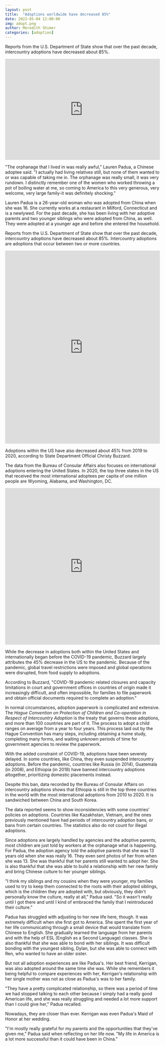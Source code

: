 ```yaml
---
layout: post
title:  "Adoptions worldwide have decreased 85%"
date: 2022-05-04 12:00:00
img: adopt.png
author: Meredith Shimer 
categories: [adoption]
---
```


Reports from the U.S. Department of State show that over the past decade, intercountry adoptions have decreased about 85%.

<iframe title="Decrease in total adoptions from 2010 to 2020" aria-label="Interactive line chart" id="datawrapper-chart-RjvQS" src="https://datawrapper.dwcdn.net/RjvQS/2/" scrolling="no" frameborder="0" style="width: 0; min-width: 100% !important; border: none;" height="328"></iframe><script type="text/javascript">!function(){"use strict";window.addEventListener("message",(function(e){if(void 0!==e.data["datawrapper-height"]){var t=document.querySelectorAll("iframe");for(var a in e.data["datawrapper-height"])for(var r=0;r<t.length;r++){if(t[r].contentWindow===e.source)t[r].style.height=e.data["datawrapper-height"][a]+"px"}}}))}();
</script>

"The orphanage that I lived in was really awful," Lauren Padua, a Chinese adoptee said. "I actually had living relatives still, but none of them wanted to or was capable of taking me in. The orphanage was really small, it was very rundown. I distinctly remember one of the women who worked throwing a pot of boiling water at me, so coming to America to this very generous, very welcome, very large family-it was definitely shocking." 

Lauren Padua is a 26-year-old woman who was adopted from China when she was 16. She currently works at a restaurant in Milford, Connecticut and is a newlywed. For the past decade, she has been living with her adoptive parents and two younger siblings who were adopted from China, as well. They were adopted at a younger age and before she entered the household. 

Reports from the U.S. Department of State show that over the past decade, intercountry adoptions have decreased about 85%. Intercountry adoptions are adoptions that occur between two or more countries.

<iframe title="Intercountry Adoptions from 2010 to 2020" aria-label="Table" id="datawrapper-chart-Qx5bD" src="https://datawrapper.dwcdn.net/Qx5bD/3/" scrolling="no" frameborder="0" style="width: 0; min-width: 100% !important; border: none;" height="626"></iframe><script type="text/javascript">!function(){"use strict";window.addEventListener("message",(function(e){if(void 0!==e.data["datawrapper-height"]){var t=document.querySelectorAll("iframe");for(var a in e.data["datawrapper-height"])for(var r=0;r<t.length;r++){if(t[r].contentWindow===e.source)t[r].style.height=e.data["datawrapper-height"][a]+"px"}}}))}();
</script>

Adoptions within the US have also decreased about 45% from 2019 to 2020, according to State Department Official Christy Buzzard. 

The data from the Bureau of Consular Affairs also focuses on international adoptions entering the United States. In 2020, the top three states in the US that received the most international adoptees per capita of one million people are Wyoming, Alabama, and Washington, DC.

<iframe title="2020 Adoptions across the US has decreased per capita" aria-label="Map" id="datawrapper-chart-wg9B2" src="https://datawrapper.dwcdn.net/wg9B2/3/" scrolling="no" frameborder="0" style="width: 0; min-width: 100% !important; border: none;" height="508"></iframe><script type="text/javascript">!function(){"use strict";window.addEventListener("message",(function(e){if(void 0!==e.data["datawrapper-height"]){var t=document.querySelectorAll("iframe");for(var a in e.data["datawrapper-height"])for(var r=0;r<t.length;r++){if(t[r].contentWindow===e.source)t[r].style.height=e.data["datawrapper-height"][a]+"px"}}}))}();
</script> 

While the decrease in adoptions both within the United States and internationally began before the COVID-19 pandemic, Buzzard largely attributes the 45% decrease in the US to the pandemic. Because of the pandemic, global travel restrictions were imposed and global operations were disrupted, from food supply to adoptions. 

According to Buzzard, "COVID-19 pandemic related closures and capacity limitations in court and government offices in countries of origin made it increasingly difficult, and often impossible, for families to file paperwork and obtain official documents required to complete an adoption."

In normal circumstances, adoption paperwork is complicated and extensive. The *Hague Convention on Protection of Children and Co-operation in Respect of Intercountry Adoption* is the treaty that governs these adoptions, and more than 100 countries are part of it. The process to adopt a child ranges on average from a year to four years. This process laid out by the Hague Convention has many steps, including obtaining a home study, completing many forms, and waiting unknown periods of time for government agencies to review the paperwork.

With the added constraint of COVID-19, adoptions have been severely delayed. In some countries, like China, they even suspended intercountry adoptions. Before the pandemic, countries like Russia (in 2014), Guatemala (in 2008), and Ethiopia (in 2018) have banned intercountry adoptions altogether, prioritizing domestic placements instead.

Despite this ban, data recorded by the Bureau of Consular Affairs on intercountry adoptions shows that Ethiopia is still in the top three countries in the world with the most international adoptions from 2010 to 2020. It is sandwiched between China and South Korea.

The data reported seems to show inconsistencies with some countries' policies on adoptions. Countries like Kazakhstan, Vietnam, and the ones previously mentioned have had periods of intercountry adoption bans, or bans from certain countries. The statistics also do not count for illegal adoptions. 

Since adoptions are largely handled by agencies and the adoptive parents, most children are just told by workers at the orphanage what is happening. For Padua, the adoption agency told the adoptive parents that she was 13 years old when she was really 16. They even sent photos of her from when she was 13. She was thankful that her parents still wanted to adopt her. She is also thankful that she was able to build a relationship with her new family and bring Chinese culture to her younger siblings. 

"I think my siblings and my cousins when they were younger, my families used to try to keep them connected to the roots with their adopted siblings, which is the children they are adopted with, but obviously, they didn't personally know the culture, really at all," Padua said. "So it wasn't really until I got there and until I kind of embraced the family that I reintroduced their culture."

Padua has struggled with adjusting to her new life here, though. It was extremely difficult when she first got to America. She spent the first year of her life communicating through a small device that would translate from Chinese to English. She gradually learned the language from her parents and with the help of ESL (English as a Second Language) classes. She is also thankful that she was able to bond with her siblings. It was difficult bonding with the youngest sibling, Dylan, but she was able to connect with Ren, who wanted to have an older sister. 

But not all adoption experiences are like Padua's. Her best friend, Kerrigan, was also adopted around the same time she was. While she remembers it being helpful to compare experiences with her, Kerrigan's relationship with her single mother was not as close as Padua's was to her family.

"They have a pretty complicated relationship, so there was a period of time we had stopped talking to each other because I simply had a really good American life, and she was really struggling and needed a lot more support than I could give her," Padua recalled. 

Nowadays, they are closer than ever. Kerrigan was even Padua's Maid of Honor at her wedding. 

"I'm mostly really grateful for my parents and the opportunities that they've given me," Padua said when reflecting on her life now. "My life in America is a lot more successful than it could have been in China." 
